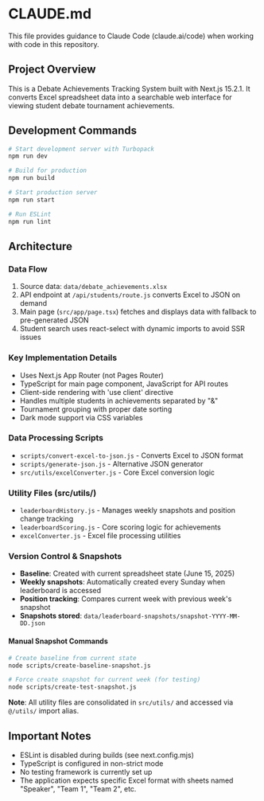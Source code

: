 # CLAUDE.md

This file provides guidance to Claude Code (claude.ai/code) when working with code in this repository.

## Project Overview

This is a Debate Achievements Tracking System built with Next.js 15.2.1. It converts Excel spreadsheet data into a searchable web interface for viewing student debate tournament achievements.

## Development Commands

```bash
# Start development server with Turbopack
npm run dev

# Build for production
npm run build

# Start production server
npm run start

# Run ESLint
npm run lint
```

## Architecture

### Data Flow
1. Source data: `data/debate_achievements.xlsx`
2. API endpoint at `/api/students/route.js` converts Excel to JSON on demand
3. Main page (`src/app/page.tsx`) fetches and displays data with fallback to pre-generated JSON
4. Student search uses react-select with dynamic imports to avoid SSR issues

### Key Implementation Details
- Uses Next.js App Router (not Pages Router)
- TypeScript for main page component, JavaScript for API routes
- Client-side rendering with 'use client' directive
- Handles multiple students in achievements separated by "&"
- Tournament grouping with proper date sorting
- Dark mode support via CSS variables

### Data Processing Scripts
- `scripts/convert-excel-to-json.js` - Converts Excel to JSON format
- `scripts/generate-json.js` - Alternative JSON generator
- `src/utils/excelConverter.js` - Core Excel conversion logic

### Utility Files (src/utils/)
- `leaderboardHistory.js` - Manages weekly snapshots and position change tracking
- `leaderboardScoring.js` - Core scoring logic for achievements
- `excelConverter.js` - Excel file processing utilities

### Version Control & Snapshots
- **Baseline**: Created with current spreadsheet state (June 15, 2025)
- **Weekly snapshots**: Automatically created every Sunday when leaderboard is accessed
- **Position tracking**: Compares current week with previous week's snapshot
- **Snapshots stored**: `data/leaderboard-snapshots/snapshot-YYYY-MM-DD.json`

#### Manual Snapshot Commands
```bash
# Create baseline from current state
node scripts/create-baseline-snapshot.js

# Force create snapshot for current week (for testing)
node scripts/create-test-snapshot.js
```

**Note**: All utility files are consolidated in `src/utils/` and accessed via `@/utils/` import alias.

## Important Notes

- ESLint is disabled during builds (see next.config.mjs)
- TypeScript is configured in non-strict mode
- No testing framework is currently set up
- The application expects specific Excel format with sheets named "Speaker", "Team 1", "Team 2", etc.